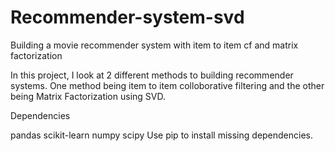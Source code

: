 # Recommender-system-svd
Building a movie recommender system with item to item cf and matrix factorization

In this project, I look at 2 different methods to building recommender systems. One method being item to item colloborative filtering
and the other being Matrix Factorization using SVD.

Dependencies

pandas
scikit-learn
numpy
scipy
Use pip to install missing dependencies.
